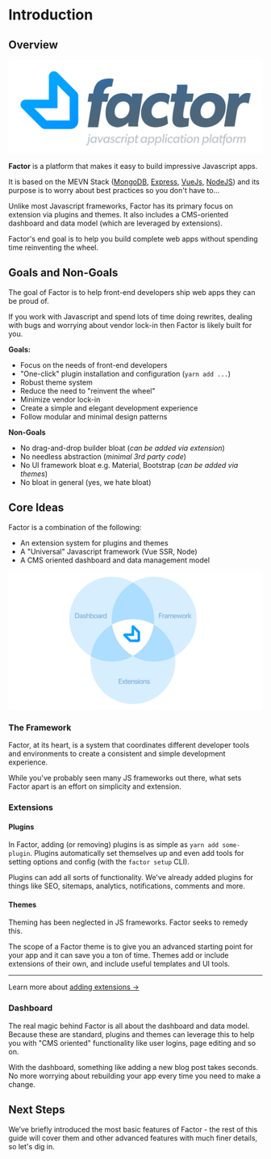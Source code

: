 # Introduction

## Overview

![](./img/factor-logo-2.svg)

**Factor** is a platform that makes it easy to build impressive Javascript apps.

It is based on the MEVN Stack ([MongoDB](https://github.com/mongodb/mongo), [Express](https://expressjs.com), [VueJs](https://vuejs.org), [NodeJS](https://nodejs.org/en/)) and its purpose is to worry about best practices so you don't have to...

Unlike most Javascript frameworks, Factor has its primary focus on extension via plugins and themes. It also includes a CMS-oriented dashboard and data model (which are leveraged by extensions).

Factor's end goal is to help you build complete web apps without spending time reinventing the wheel.

## Goals and Non-Goals

The goal of Factor is to help front-end developers ship web apps they can be proud of.

If you work with Javascript and spend lots of time doing rewrites, dealing with bugs and worrying about vendor lock-in then Factor is likely built for you.

**Goals:**

- Focus on the needs of front-end developers
- "One-click" plugin installation and configuration (`yarn add ...`)
- Robust theme system
- Reduce the need to "reinvent the wheel"
- Minimize vendor lock-in
- Create a simple and elegant development experience
- Follow modular and minimal design patterns

**Non-Goals**

- No drag-and-drop builder bloat (_can be added via extension_)
- No needless abstraction (_minimal 3rd party code_)
- No UI framework bloat e.g. Material, Bootstrap (_can be added via themes_)
- No bloat in general (yes, we hate bloat)

## Core Ideas

Factor is a combination of the following:

- An extension system for plugins and themes
- A "Universal" Javascript framework (Vue SSR, Node)
- A CMS oriented dashboard and data management model

![Factor Diagram](./img/factor-venn-diagram.svg)

### The Framework

Factor, at its heart, is a system that coordinates different developer tools and environments to create a consistent and simple development experience.

While you've probably seen many JS frameworks out there, what sets Factor apart is an effort on simplicity and extension.

### Extensions

#### Plugins

In Factor, adding (or removing) plugins is as simple as `yarn add some-plugin`. Plugins automatically set themselves up and even add tools for setting options and config (with the `factor setup` CLI).

Plugins can add all sorts of functionality. We've already added plugins for things like SEO, sitemaps, analytics, notifications, comments and more.

#### Themes

Theming has been neglected in JS frameworks. Factor seeks to remedy this.

The scope of a Factor theme is to give you an advanced starting point for your app and it can save you a ton of time. Themes add or include extensions of their own, and include useful templates and UI tools.

<hr>

Learn more about [adding extensions &rarr;](./extension-basics)

### Dashboard

The real magic behind Factor is all about the dashboard and data model. Because these are standard, plugins and themes can leverage this to help you with "CMS oriented" functionality like user logins, page editing and so on.

With the dashboard, something like adding a new blog post takes seconds. No more worrying about rebuilding your app every time you need to make a change.

## Next Steps

We’ve briefly introduced the most basic features of Factor - the rest of this guide will cover them and other advanced features with much finer details, so let's dig in.
